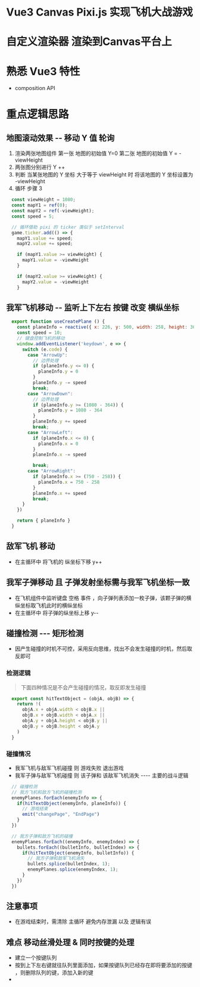 # Vue3 Canvas Pixi.js 实现飞机大战游戏

# 自定义渲染器 渲染到Canvas平台上

# 熟悉 Vue3 特性

- composition API
  

# 重点逻辑思路

## 地图滚动效果 -- 移动 Y 值 轮询

1. 渲染两张地图组件 第一张 地图的初始值 Y=0 第二张 地图的初始值 Y = - viewHeight
2. 两张图分别进行 Y ++ 
3. 判断 当某张地图的 Y 坐标 大于等于 viewHeight 时 将该地图的 Y 坐标设置为 -viewHeight
4. 循环 步骤 3

```javascript
  const viewHeight = 1080;
  const mapY1 = ref(0);
  const mapY2 = ref(-viewHeight);
  const speed = 5;

  // 循环借助 pixi 的 ticker 类似于 setInterval
  game.ticker.add(() => {
    mapY1.value += speed;
    mapY2.value += speed;

    if (mapY1.value >= viewHeight) {
      mapY1.value = -viewHeight
    }

    if (mapY2.value >= viewHeight) {
      mapY2.value = -viewHeight
    }
```

## 我军飞机移动 -- 监听上下左右 按键 改变 横纵坐标

```javascript
  export function useCreatePlane () {
    const planeInfo = reactive({ x: 226, y: 500, width: 258, height: 364 });
    const speed = 10;
    // 键盘控制飞机的移动
    window.addEventListener('keydown', e => {
      switch (e.code) {
        case "ArrowUp": 
          // 边界处理
          if (planeInfo.y <= 0) {
            planeInfo.y = 0
          }
          planeInfo.y -= speed
          break;
        case "ArrowDown": 
          // 边界处理
          if (planeInfo.y >= (1080 - 364)) {
            planeInfo.y = 1080 - 364
          }
          planeInfo.y += speed
          break;
        case "ArrowLeft": 
          if (planeInfo.x <= 0) {
            planeInfo.x = 0
          }
          planeInfo.x -= speed

          break;
        case "ArrowRight": 
          if (planeInfo.x >= (750 - 258)) {
            planeInfo.x = 750 - 258
          }
          planeInfo.x += speed
          break;
      }
    })

    return { planeInfo }
  }
```

## 敌军飞机 移动  

- 在主循环中 将飞机的 纵坐标下移 y++

## 我军子弹移动 且 子弹发射坐标需与我军飞机坐标一致

- 在飞机组件中监听键盘 空格 事件 ，向子弹列表添加一枚子弹，该颗子弹的横纵坐标取飞机此时的横纵坐标
- 在主循环中 将子弹的纵坐标上移 y--


## 碰撞检测 --- 矩形检测

- 因产生碰撞的时机不可控，采用反向思维，找出不会发生碰撞的时机，然后取反即可
  
### 检测逻辑 

> 下面四种情况是不会产生碰撞的情况，取反即发生碰撞

```javascript
  export const hitTextObject = (objA, objB) => {
    return !(
      objA.x + objA.width < objB.x ||
      objB.x + objB.width < objA.x || 
      objA.y + objA.height < objB.y ||
      objB.y + objB.height < objA.y
    )
  }
```

### 碰撞情况

- 我军飞机与敌军飞机碰撞  则 游戏失败 退出游戏
- 我军子弹与敌军飞机碰撞 则 该子弹和 该敌军飞机消失 ---- 主要的战斗逻辑


```javascript
  // 碰撞检测
  // 我方飞机和敌方飞机的碰撞检测
  enemyPlanes.forEach(enemyInfo => {
    if(hitTextObject(enemyInfo, planeInfo)) {
      // 游戏结束
      emit("changePage", "EndPage")
    }
  })

  // 我方子弹和敌方飞机的碰撞
  enemyPlanes.forEach((enemyInfo, enemyIndex) => {
    bullets.forEach((bulletInfo, bulletIndex) => {
      if(hitTextObject(enemyInfo, bulletInfo)) {
        // 我方子弹和敌军飞机消失
        bullets.splice(bulletIndex, 1);
        enemyPlanes.splice(enemyIndex, 1);
      }
    })
  })
```

## 注意事项

- 在游戏结束时，需清除 主循环 避免内存泄漏 以及 逻辑有误


## 难点 移动丝滑处理 & 同时按键的处理

- 建立一个按键队列
- 按到上下左右键就往队列里面添加，如果按键队列已经存在即将要添加的按键 ，则删除队列的键，添加入新的键
- 

